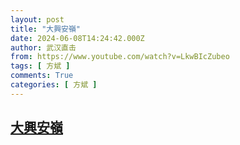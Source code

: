 ```yaml
---
layout: post
title: "大興安嶺"
date: 2024-06-08T14:24:42.000Z
author: 武汉直击
from: https://www.youtube.com/watch?v=LkwBIcZubeo
tags: [ 方斌 ]
comments: True
categories: [ 方斌 ]
---
```

<!--1717856682000-->
[大興安嶺](https://www.youtube.com/watch?v=LkwBIcZubeo)
------

<div>

</div>
